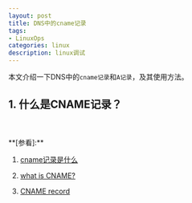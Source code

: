 ```yaml
---
layout: post
title: DNS中的cname记录
tags:
- LinuxOps
categories: linux
description: linux调试
---
```


本文介绍一下DNS中的```cname记录```和```A记录```，及其使用方法。


<!-- more -->

## 1. 什么是CNAME记录？


 
 





<br />
<br />
**[参看]:**

1. [cname记录是什么](https://www.zhihu.com/question/22916306)

2. [what is CNAME?](https://www.pythonthree.com/what-is-cname/)

3. [CNAME record](https://en.wikipedia.org/wiki/CNAME_record)

<br />
<br />
<br />





